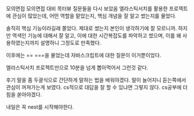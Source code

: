 모의면접
모의면접 대비 목터뷰 질문들을 다시 보았음
엘라스틱서치를 활용한 프로젝트에 관심이 많았는데, 어떤 역할을 맡았는지, 핵심 개념을 잘 알고 썼는지를 물었다. 

솔직히 핵심 기능이라길래 쫄았다. 제대로 썼는지 본인이 생각하기에 잘 모르니까. 
하지만 역색인 기능에 대해서 잘 알고, 이에 대한 시간복잡도를 파악하고 썼으며, 이를 왜 사용하였는지까지 설명하니 그정도로 만족했다.

이후에는 == ===을 물었는데 자바스크립트에 대한 질문이 이거뿐이었다. 

엘라스틱서치 프로젝트만으로 10분을 넘게 뽑아먹어서 그런것 같다. 

후기
말을 좀 두괄식으로 간단하게 말하는 법을 배워야겠다. 말이 늘어지니 듣는쪽에서 관심이 꺼져가는게 보였다.
cs적으로 대답을 잘 할 수 있냐면 그렇지 않다. cs공부에 더 힘을 쏟아야겠다.

내일은 꼭 nest를 시작해야한다.